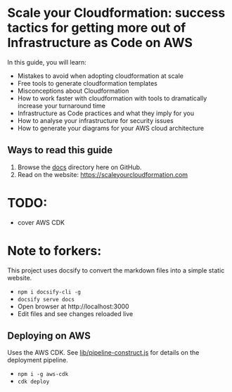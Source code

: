 # Scale your Cloudformation: success tactics for getting more out of Infrastructure as Code on AWS

In this guide, you will learn:
- Mistakes to avoid when adopting cloudformation at scale
- Free tools to generate cloudformation templates
- Misconceptions about Cloudformation
- How to work faster with cloudformation with tools to dramatically increase your turnaround time
- Infrastructure as Code practices and what they imply for you
- How to analyse your infrastructure for security issues
- How to generate your diagrams for your AWS cloud architecture

## Ways to read this guide
1. Browse the [docs](docs/) directory here on GitHub.
2. Read on the website: https://scaleyourcloudformation.com

# TODO:
- cover AWS CDK

# Note to forkers:
This project uses docsify to convert the markdown files into a simple static website.

-  `npm i docsify-cli -g`
- `docsify serve docs`
- Open browser at http://localhost:3000
- Edit files and see changes reloaded live

## Deploying on AWS
Uses the AWS CDK. See [lib/pipeline-construct.js](lib/pipeline-construct.js) for details on the deployment pipeline.
- `npm i -g aws-cdk`
- `cdk deploy`
